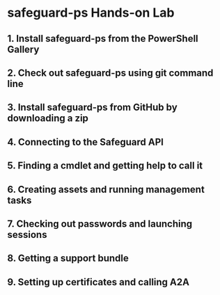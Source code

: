 # safeguard-ps Hands-on Lab

## 1. Install safeguard-ps from the PowerShell Gallery



## 2. Check out safeguard-ps using git command line



## 3. Install safeguard-ps from GitHub by downloading a zip



## 4. Connecting to the Safeguard API



## 5. Finding a cmdlet and getting help to call it



## 6. Creating assets and running management tasks



## 7. Checking out passwords and launching sessions



## 8. Getting a support bundle



## 9. Setting up certificates and calling A2A

